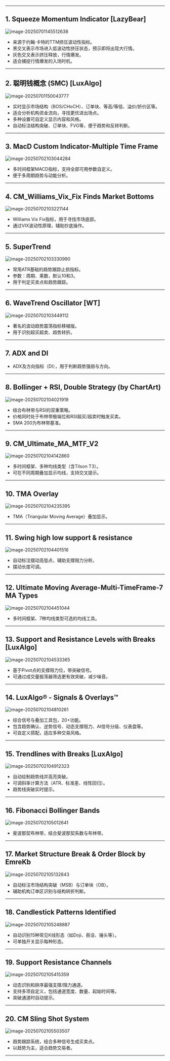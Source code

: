 
---

## 1. Squeeze Momentum Indicator [LazyBear]  
![image-20250701145512638](https://pkuxiaohou.oss-cn-beijing.aliyuncs.com/img/202507011455725.png)

- 来源于约翰·卡特的TTM挤压波动性指标。
- 黑交叉表示市场进入低波动性挤压状态，预示即将出现大行情。
- 灰色交叉表示挤压释放，行情爆发。
- 适合捕捉行情爆发的入场时机。

---

## 2. 聪明钱概念 (SMC) [LuxAlgo]  
![image-20250701150043777](https://pkuxiaohou.oss-cn-beijing.aliyuncs.com/img/202507011500847.png)
- 实时显示市场结构（BOS/CHoCH）、订单块、等高/等低、溢价/折价区等。
- 适合分析机构资金流向，寻找更优进出场点。
- 多种设置可自定义显示内容和风格。
- 自动标注结构突破、订单块、FVG等，便于趋势和反转判断。

---

## 3. MacD Custom Indicator-Multiple Time Frame  
![image-20250702103044284](https://pkuxiaohou.oss-cn-beijing.aliyuncs.com/img/202507021030368.png)
- 多时间框架MACD指标，支持全部可用参数自定义。
- 便于多周期趋势与动能分析。

---

## 4. CM_Williams_Vix_Fix Finds Market Bottoms  
![image-20250702103221144](https://pkuxiaohou.oss-cn-beijing.aliyuncs.com/img/202507021032218.png)
- Williams Vix Fix指标，用于寻找市场底部。
- 通过VIX波动性原理，辅助抄底操作。

---

## 5. SuperTrend  
![image-20250702103330990](https://pkuxiaohou.oss-cn-beijing.aliyuncs.com/img/202507021033066.png)

- 常用ATR基础的趋势跟踪止损指标。
- 参数：周期、乘数，默认10和3。
- 用于判定买卖点和趋势跟踪。

---

## 6. WaveTrend Oscillator [WT]  
![image-20250702103449112](https://pkuxiaohou.oss-cn-beijing.aliyuncs.com/img/202507021034188.png)

- 著名的波动趋势震荡指标移植版。
- 用于识别超买超卖、趋势转折。

---

## 7. ADX and DI  

- ADX及方向指标（DI），用于判断趋势强弱与方向。

---

## 8. Bollinger + RSI, Double Strategy (by ChartArt)  
![image-20250702104021919](https://pkuxiaohou.oss-cn-beijing.aliyuncs.com/img/202507021040997.png)
- 结合布林带与RSI的双重策略。
- 价格同时处于布林带极端位和RSI超买/超卖时触发买卖。
- SMA 200为布林带基准。

---

## 9. CM_Ultimate_MA_MTF_V2  
![image-20250702104142860](https://pkuxiaohou.oss-cn-beijing.aliyuncs.com/img/202507021041934.png)
- 多时间框架、多种均线类型（含Tilson T3）。
- 可在不同周期叠加显示均线，支持交叉提示。

---

## 10. TMA Overlay  
![image-20250702104235395](https://pkuxiaohou.oss-cn-beijing.aliyuncs.com/img/202507021042477.png)
- TMA（Triangular Moving Average）叠加显示。

---

## 11. Swing high low support & resistance  
![image-20250702104401516](https://pkuxiaohou.oss-cn-beijing.aliyuncs.com/img/202507021044594.png)
- 自动标注摆动高低点，辅助支撑阻力分析。
- 摆动长度可调。

---

## 12. Ultimate Moving Average-Multi-TimeFrame-7 MA Types  
![image-20250702104451044](https://pkuxiaohou.oss-cn-beijing.aliyuncs.com/img/202507021044122.png)
- 多时间框架、7种均线类型可选的均线工具。

---

## 13. Support and Resistance Levels with Breaks [LuxAlgo]  
![image-20250702104533365](https://pkuxiaohou.oss-cn-beijing.aliyuncs.com/img/202507021045452.png)
- 基于Pivot点的支撑阻力位，带突破信号。
- 可通过成交量振荡器筛选更有效突破，减少噪音。

---

## 14. LuxAlgo® - Signals & Overlays™  
![image-20250702104810261](https://pkuxiaohou.oss-cn-beijing.aliyuncs.com/img/202507021048342.png)
- 综合信号与叠加工具包，20+功能。
- 包含趋势确认、逆势信号、动态支撑阻力、AI信号分级、仪表盘等。
- 可自定义搭配，适应多种交易风格。

---

## 15. Trendlines with Breaks [LuxAlgo]  
![image-20250702104912323](https://pkuxiaohou.oss-cn-beijing.aliyuncs.com/img/202507021049403.png)
- 自动绘制趋势线并高亮突破。
- 可调斜率计算方法（ATR、标准差、线性回归）。
- 趋势线突破实时提示。

---

## 16. Fibonacci Bollinger Bands  
![image-20250702105012641](https://pkuxiaohou.oss-cn-beijing.aliyuncs.com/img/202507021050725.png)
- 斐波那契布林带，结合斐波那契系数与布林带。

---

## 17. Market Structure Break & Order Block by EmreKb  
![image-20250702105132843](https://pkuxiaohou.oss-cn-beijing.aliyuncs.com/img/202507021051917.png)
- 自动标注市场结构突破（MSB）与订单块（OB）。
- 辅助机构订单区识别与结构转折判断。

---

## 18. Candlestick Patterns Identified  
![image-20250702105248887](https://pkuxiaohou.oss-cn-beijing.aliyuncs.com/img/202507021052963.png)
- 自动识别15种常见K线形态（如Doji、吞没、锤头等）。
- 可单独开关显示每种形态。

---

## 19. Support Resistance Channels  
![image-20250702105415359](https://pkuxiaohou.oss-cn-beijing.aliyuncs.com/img/202507021054432.png)
- 动态识别和排序最强支撑/阻力通道。
- 支持多项自定义，包括通道宽度、数量、起始时间等。
- 突破通道时自动提示。

---

## 20. CM Sling Shot System  
![image-20250702105503507](https://pkuxiaohou.oss-cn-beijing.aliyuncs.com/img/202507021055586.png)
- 趋势跟踪系统，结合多种信号生成买卖点。
- 以趋势为主，适合趋势交易者。

---












